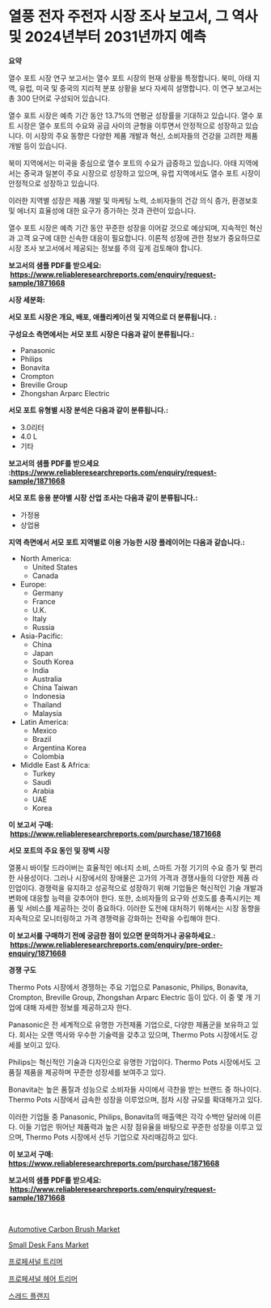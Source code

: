 <p><h1>열풍 전자 주전자 시장 조사 보고서, 그 역사 및 2024년부터 2031년까지 예측</h1></p><p><strong>요약</strong></p>
<p><p>열수 포트 시장 연구 보고서는 열수 포트 시장의 현재 상황을 특정합니다. 북미, 아태 지역, 유럽, 미국 및 중국의 지리적 분포 상황을 보다 자세히 설명합니다. 이 연구 보고서는 총 300 단어로 구성되어 있습니다.</p><p>열수 포트 시장은 예측 기간 동안 13.7%의 연평균 성장률을 기대하고 있습니다. 열수 포트 시장은 열수 포트의 수요와 공급 사이의 균형을 이루면서 안정적으로 성장하고 있습니다. 이 시장의 주요 동향은 다양한 제품 개발과 혁신, 소비자들의 건강을 고려한 제품 개발 등이 있습니다.</p><p>북미 지역에서는 미국을 중심으로 열수 포트의 수요가 급증하고 있습니다. 아태 지역에서는 중국과 일본이 주요 시장으로 성장하고 있으며, 유럽 지역에서도 열수 포트 시장이 안정적으로 성장하고 있습니다.</p><p>이러한 지역별 성장은 제품 개발 및 마케팅 노력, 소비자들의 건강 의식 증가, 환경보호 및 에너지 효율성에 대한 요구가 증가하는 것과 관련이 있습니다.</p><p>열수 포트 시장은 예측 기간 동안 꾸준한 성장을 이어갈 것으로 예상되며, 지속적인 혁신과 고객 요구에 대한 신속한 대응이 필요합니다. 이론적 성장에 관한 정보가 중요하므로 시장 조사 보고서에서 제공되는 정보를 주의 깊게 검토해야 합니다.</p></p>
<p><strong>보고서의 샘플 PDF를 받으세요: &nbsp;<a href="https://www.reliableresearchreports.com/enquiry/request-sample/1871668">https://www.reliableresearchreports.com/enquiry/request-sample/1871668</a></strong></p>
<p><strong>시장 세분화:</strong></p>
<p><strong> 서모 포트 시장은 개요, 배포, 애플리케이션 및 지역으로 더 분류됩니다. :</strong></p>
<p><strong>구성요소 측면에서는 서모 포트 시장은 다음과 같이 분류됩니다.:</strong></p>
<p><ul><li>Panasonic</li><li>Philips</li><li>Bonavita</li><li>Crompton</li><li>Breville Group</li><li>Zhongshan Arparc Electric</li></ul></p>
<p><strong> 서모 포트 유형별 시장 분석은 다음과 같이 분류됩니다.:</strong></p>
<p><ul><li>3.0리터</li><li>4.0 L</li><li>기타</li></ul></p>
<p><strong>보고서의 샘플 PDF를 받으세요 :<a href="https://www.reliableresearchreports.com/enquiry/request-sample/1871668">https://www.reliableresearchreports.com/enquiry/request-sample/1871668</a></strong></p>
<p><strong> 서모 포트 응용 분야별 시장 산업 조사는 다음과 같이 분류됩니다.:</strong></p>
<p><ul><li>가정용</li><li>상업용</li></ul></p>
<p><strong>지역 측면에서 서모 포트 지역별로 이용 가능한 시장 플레이어는 다음과 같습니다.:</strong></p>
<p><ul>
    <li>
        North America:
        <ul>
            <li>United States</li>
            <li>Canada</li>
        </ul>
    </li>
    <li>
        Europe:
        <ul>
            <li>Germany</li>
            <li>France</li>
            <li>U.K.</li>
            <li>Italy</li>
            <li>Russia</li>
        </ul>
    </li>
    <li>
        Asia-Pacific:
        <ul>
            <li>China</li>
            <li>Japan</li>
            <li>South Korea</li>
            <li>India</li>
            <li>Australia</li>
            <li>China Taiwan</li>
            <li>Indonesia</li>
            <li>Thailand</li>
            <li>Malaysia</li>
        </ul>
    </li>
    <li>
        Latin America:
        <ul>
            <li>Mexico</li>
            <li>Brazil</li>
            <li>Argentina Korea</li>
            <li>Colombia</li>
        </ul>
    </li>
    <li>
        Middle East & Africa:
        <ul>
            <li>Turkey</li>
            <li>Saudi</li>
            <li>Arabia</li>
            <li>UAE</li>
            <li>Korea</li>
        </ul>
    </li>
    </ul></p>
<p><strong>이 보고서 구매: &nbsp;<a href="https://www.reliableresearchreports.com/purchase/1871668">https://www.reliableresearchreports.com/purchase/1871668</a></strong></p>
<p><strong>서모 포트의 주요 동인 및 장벽 시장</strong></p>
<p><p>열풍시 바이탈 드라이버는 효율적인 에너지 소비, 스마트 가정 기기의 수요 증가 및 편리한 사용성이다. 그러나 시장에서의 장애물은 고가의 가격과 경쟁사들의 다양한 제품 라인업이다. 경쟁력을 유지하고 성공적으로 성장하기 위해 기업들은 혁신적인 기술 개발과 변화에 대응할 능력을 갖추어야 한다. 또한, 소비자들의 요구와 선호도를 충족시키는 제품 및 서비스를 제공하는 것이 중요하다. 이러한 도전에 대처하기 위해서는 시장 동향을 지속적으로 모니터링하고 가격 경쟁력을 강화하는 전략을 수립해야 한다.</p></p>
<p><strong>이 보고서를 구매하기 전에 궁금한 점이 있으면 문의하거나 공유하세요.: &nbsp;<a href="https://www.reliableresearchreports.com/enquiry/pre-order-enquiry/1871668">https://www.reliableresearchreports.com/enquiry/pre-order-enquiry/1871668</a></strong></p>
<p><strong>경쟁 구도</strong></p>
<p><p>Thermo Pots 시장에서 경쟁하는 주요 기업으로 Panasonic, Philips, Bonavita, Crompton, Breville Group, Zhongshan Arparc Electric 등이 있다. 이 중 몇 개 기업에 대해 자세한 정보를 제공하고자 한다.</p><p>Panasonic은 전 세계적으로 유명한 가전제품 기업으로, 다양한 제품군을 보유하고 있다. 회사는 오랜 역사와 우수한 기술력을 갖추고 있으며, Thermo Pots 시장에서도 강세를 보이고 있다.</p><p>Philips는 혁신적인 기술과 디자인으로 유명한 기업이다. Thermo Pots 시장에서도 고품질 제품을 제공하며 꾸준한 성장세를 보여주고 있다.</p><p>Bonavita는 높은 품질과 성능으로 소비자들 사이에서 극찬을 받는 브랜드 중 하나이다. Thermo Pots 시장에서 급속한 성장을 이루었으며, 점차 시장 규모를 확대해가고 있다.</p><p>이러한 기업들 중 Panasonic, Philips, Bonavita의 매출액은 각각 수백만 달러에 이른다. 이들 기업은 뛰어난 제품력과 높은 시장 점유율을 바탕으로 꾸준한 성장을 이루고 있으며, Thermo Pots 시장에서 선두 기업으로 자리매김하고 있다.</p></p>
<p><strong>이 보고서 구매: &nbsp; <a href="https://www.reliableresearchreports.com/purchase/1871668">https://www.reliableresearchreports.com/purchase/1871668</a></strong></p>
<p><strong>보고서의 샘플 PDF를 받으세요: &nbsp;<a href="https://www.reliableresearchreports.com/enquiry/request-sample/1871668">https://www.reliableresearchreports.com/enquiry/request-sample/1871668</a></strong><strong></strong></p>
<p>&nbsp;</p>
<p><p><a href="https://issuu.com/reportprime-2/docs/automotive-carbon-brush-market-size-2030.pptx">Automotive Carbon Brush Market</a></p><p><a href="https://github.com/julyju69/Market-Research-Report-List-2/blob/main/small-desk-fans-market.md">Small Desk Fans Market</a></p><p><a href="https://github.com/sougarounis/Market-Research-Report-List-3/blob/main/24881723347.md">프로페셔널 트리머</a></p><p><a href="https://github.com/vs2869dizt0/Market-Research-Report-List-1/blob/main/21844623348.md">프로페셔널 헤어 트리머</a></p><p><a href="https://medium.com/@emmettsaynford43546/%EB%82%98%EC%82%AC%ED%98%95-%ED%94%8C%EB%9E%9C%EC%A7%80-%EC%8B%9C%EC%9E%A5-%EC%8B%9C%EC%9E%A5-%EC%A0%90%EC%9C%A0%EC%9C%A8-%EC%8B%9C%EC%9E%A5-%EB%8F%99%ED%96%A5-%EB%B0%8F-%EB%AF%B8%EB%9E%98-%EC%84%B1%EC%9E%A5-%ED%83%90%EC%83%89-9c81eed644ab">스레드 플랜지</a></p></p>